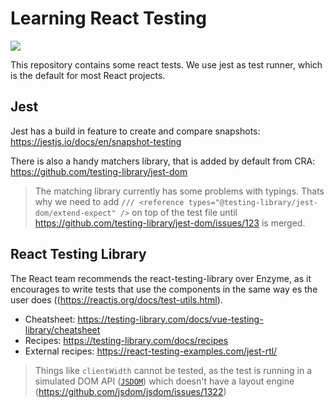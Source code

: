 # Learning React Testing

![](https://github.com/feedm3/learning-react-testing/workflows/CI/badge.svg)

This repository contains some react tests. We use jest as test runner, which is the default for most React projects.

## Jest

Jest has a build in feature to create and compare snapshots: https://jestjs.io/docs/en/snapshot-testing

There is also a handy matchers library, that is added by default from CRA: https://github.com/testing-library/jest-dom

> The matching library currently has some problems with typings. Thats why we need to add 
> `/// <reference types="@testing-library/jest-dom/extend-expect" />` on top of the test file until 
> https://github.com/testing-library/jest-dom/issues/123 is merged.

## React Testing Library

The React team recommends the react-testing-library over Enzyme, as it encourages to write tests that use the 
components in the same way es the user does ((https://reactjs.org/docs/test-utils.html).

- Cheatsheet: https://testing-library.com/docs/vue-testing-library/cheatsheet
- Recipes: https://testing-library.com/docs/recipes
- External recipes: https://react-testing-examples.com/jest-rtl/
    
> Things like `clientWidth` cannot be tested, as the test is running in
> a simulated DOM API ([`JSDOM`](https://github.com/jsdom/jsdom)) which doesn't have a layout engine (https://github.com/jsdom/jsdom/issues/1322)
